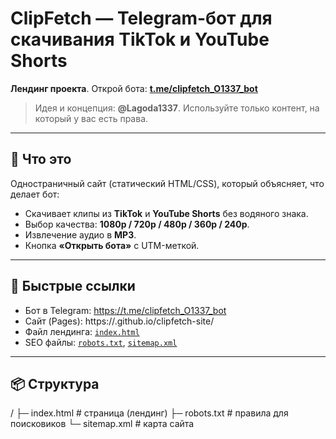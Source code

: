 # ClipFetch — Telegram-бот для скачивания TikTok и YouTube Shorts

**Лендинг проекта**. Открой бота: **[t.me/clipfetch_O1337_bot](https://t.me/clipfetch_O1337_bot)**  

> Идея и концепция: **@Lagoda1337**. Используйте только контент, на который у вас есть права.

---

## 🚀 Что это
Одностраничный сайт (статический HTML/CSS), который объясняет, что делает бот:
- Скачивает клипы из **TikTok** и **YouTube Shorts** без водяного знака.
- Выбор качества: **1080p / 720p / 480p / 360p / 240p**.
- Извлечение аудио в **MP3**.
- Кнопка **«Открыть бота»** с UTM-меткой.

---

## 🔗 Быстрые ссылки
- Бот в Telegram: https://t.me/clipfetch_O1337_bot  
- Сайт (Pages): https://<username>.github.io/clipfetch-site/  
- Файл лендинга: [`index.html`](./index.html)  
- SEO файлы: [`robots.txt`](./robots.txt), [`sitemap.xml`](./sitemap.xml)

---

## 📦 Структура
/
├─ index.html # страница (лендинг)
├─ robots.txt # правила для поисковиков
└─ sitemap.xml # карта сайта
